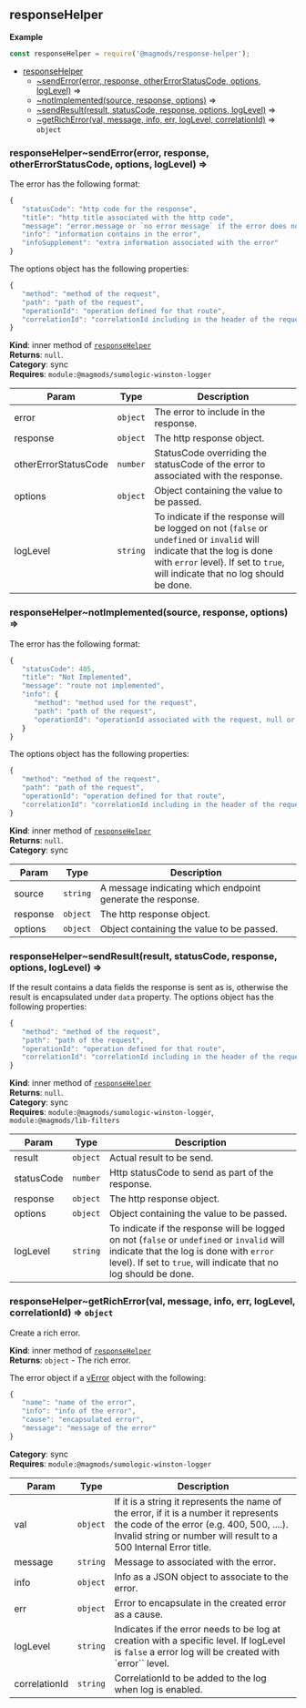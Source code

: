 <a name="module_responseHelper"></a>

## responseHelper
**Example**  
```js
const responseHelper = require('@magmods/response-helper');
```

* [responseHelper](#module_responseHelper)
    * [~sendError(error, response, otherErrorStatusCode, options, logLevel)](#module_responseHelper..sendError) ⇒
    * [~notImplemented(source, response, options)](#module_responseHelper..notImplemented) ⇒
    * [~sendResult(result, statusCode, response, options, logLevel)](#module_responseHelper..sendResult) ⇒
    * [~getRichError(val, message, info, err, logLevel, correlationId)](#module_responseHelper..getRichError) ⇒ <code>object</code>

<a name="module_responseHelper..sendError"></a>

### responseHelper~sendError(error, response, otherErrorStatusCode, options, logLevel) ⇒
The error has the following format:
``` javascript
{
   "statusCode": "http code for the response",
   "title": "http title associated with the http code",
   "message": "error.message or `no error message` if the error does not exist",
   "info": "information contains in the error",
   "infoSupplement": "extra information associated with the error"
}
````
The options object has the following properties:
``` javascript
{
   "method": "method of the request",
   "path": "path of the request",
   "operationId": "operation defined for that route",
   "correlationId": "correlationId including in the header of the request if present otherwise UUID"
}
```

**Kind**: inner method of [<code>responseHelper</code>](#module_responseHelper)  
**Returns**: `null`.  
**Category**: sync  
**Requires**: <code>module:@magmods/sumologic-winston-logger</code>  

| Param | Type | Description |
| --- | --- | --- |
| error | <code>object</code> | The error to include in the response. |
| response | <code>object</code> | The http response object. |
| otherErrorStatusCode | <code>number</code> | StatusCode overriding the statusCode of the error to associated with the response. |
| options | <code>object</code> | Object containing the value to be passed. |
| logLevel | <code>string</code> | To indicate if the response will be logged on not (`false` or `undefined` or `invalid` will indicate that the log is done with `error` level). If set to `true`, will indicate that no log should be done. |

<a name="module_responseHelper..notImplemented"></a>

### responseHelper~notImplemented(source, response, options) ⇒
The error has the following format:
``` javascript
{
   "statusCode": 405,
   "title": "Not Implemented",
   "message": "route not implemented",
   "info": {
      "method": "method used for the request",
      "path": "path of the request",
      "operationId": "operationId associated with the request, null or non existent if not available"
   }
}
```
The options object has the following properties:
``` javascript
{
   "method": "method of the request",
   "path": "path of the request",
   "operationId": "operation defined for that route",
   "correlationId": "correlationId including in the header of the request if present otherwise UUID"
}
```

**Kind**: inner method of [<code>responseHelper</code>](#module_responseHelper)  
**Returns**: `null`.  
**Category**: sync  

| Param | Type | Description |
| --- | --- | --- |
| source | <code>string</code> | A message indicating which endpoint generate the response. |
| response | <code>object</code> | The http response object. |
| options | <code>object</code> | Object containing the value to be passed. |

<a name="module_responseHelper..sendResult"></a>

### responseHelper~sendResult(result, statusCode, response, options, logLevel) ⇒
If the result contains a data fields the response is sent as is, otherwise the result is encapsulated under `data` property.
The options object has the following properties:
``` javascript
{
   "method": "method of the request",
   "path": "path of the request",
   "operationId": "operation defined for that route",
   "correlationId": "correlationId including in the header of the request if present otherwise UUID"
}
```

**Kind**: inner method of [<code>responseHelper</code>](#module_responseHelper)  
**Returns**: `null`.  
**Category**: sync  
**Requires**: <code>module:@magmods/sumologic-winston-logger</code>, <code>module:@magmods/lib-filters</code>  

| Param | Type | Description |
| --- | --- | --- |
| result | <code>object</code> | Actual result to be send. |
| statusCode | <code>number</code> | Http statusCode to send as part of the response. |
| response | <code>object</code> | The http response object. |
| options | <code>object</code> | Object containing the value to be passed. |
| logLevel | <code>string</code> | To indicate if the response will be logged on not (`false` or `undefined` or `invalid` will indicate that the log is done with `error` level). If set to `true`, will indicate that no log should be done. |

<a name="module_responseHelper..getRichError"></a>

### responseHelper~getRichError(val, message, info, err, logLevel, correlationId) ⇒ <code>object</code>
Create a rich error.

**Kind**: inner method of [<code>responseHelper</code>](#module_responseHelper)  
**Returns**: <code>object</code> - The rich error.

The error object if a [vError](https://www.npmjs.com/package/verror) object with the following:
``` javascript
{
   "name": "name of the error",
   "info": "info of the error",
   "cause": "encapsulated error",
   "message": "message of the error"
}
```  
**Category**: sync  
**Requires**: <code>module:@magmods/sumologic-winston-logger</code>  

| Param | Type | Description |
| --- | --- | --- |
| val | <code>object</code> | If it is a string it represents the name of the error, if it is a number it represents the code of the error (e.g. 400, 500, ....). Invalid string or number will result to a 500 Internal Error title. |
| message | <code>string</code> | Message to associated with the error. |
| info | <code>object</code> | Info as a JSON object to associate to the error. |
| err | <code>object</code> | Error to encapsulate in the created error as a cause. |
| logLevel | <code>string</code> | Indicates if the error needs to be log at creation with a specific level. If logLevel is `false` a error log will be created with `error`` level. |
| correlationId | <code>string</code> | CorrelationId to be added to the log when log is enabled. |


